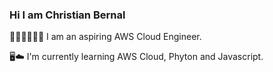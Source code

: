 ### Hi I am Christian Bernal

<!--
**Tianchan09/Tianchan09** is a ✨ _special_ ✨ repository because its `README.md` (this file) appears on your GitHub profile.

Here are some ideas to get you started:

- 🔭 I’m currently working on ...
- 🌱 I’m currently learning ...
- 👯 I’m looking to collaborate on ...
- 🤔 I’m looking for help with ...
- 💬 Ask me about ...
- 📫 How to reach me: ...
- 😄 Pronouns: ...
- ⚡ Fun fact: ...
-->
👨‍💻👨‍💻👨‍💻
I am an aspiring AWS Cloud Engineer.

🖥☁
I'm currently learning AWS Cloud, Phyton and Javascript.


